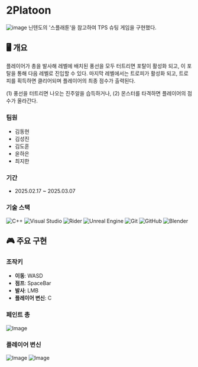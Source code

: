 # 2Platoon
![image](https://github.com/user-attachments/assets/88010164-ac4c-4aa5-9fb1-a087625a2cd9)
닌텐도의 '스플래툰'을 참고하여 TPS 슈팅 게임을 구현했다.
## 🖥️ 개요
플레이어가 총을 발사해 레벨에 배치된 풍선을 모두 터트리면 포탈이 활성화 되고, 이 포탈을 통해 다음 레벨로 진입할 수 있다. 마지막 레벨에서는 트로피가 활성화 되고, 트로피를 획득하면 클리어되며 플레이어의 최종 점수가 출력된다.

(1) 풍선을 터트리면 나오는 진주알을 습득하거나, (2) 몬스터를 타격하면 플레이어의 점수가 올라간다.
### 팀원
- 김동현
- 김성진
- 김도훈
- 윤하은
- 최지한
### 기간
- 2025.02.17 ~ 2025.03.07
### 기술 스택
![C++](https://img.shields.io/badge/c++-%2300599C.svg?style=for-the-badge&logo=c%2B%2B&logoColor=white)
![Visual Studio](https://img.shields.io/badge/Visual%20Studio-5C2D91.svg?style=for-the-badge&logo=visual-studio&logoColor=white)
![Rider](https://img.shields.io/badge/Rider-000000.svg?style=for-the-badge&logo=Rider&logoColor=white&color=black&labelColor=crimson)
![Unreal Engine](https://img.shields.io/badge/unrealengine-%23313131.svg?style=for-the-badge&logo=unrealengine&logoColor=white)
![Git](https://img.shields.io/badge/git-%23F05033.svg?style=for-the-badge&logo=git&logoColor=white)
![GitHub](https://img.shields.io/badge/github-%23121011.svg?style=for-the-badge&logo=github&logoColor=white)
![Blender](https://img.shields.io/badge/blender-%23F5792A.svg?style=for-the-badge&logo=blender&logoColor=white)

## 🎮 주요 구현
### 조작키
- **이동**: WASD
- **점프**: SpaceBar
- **발사**: LMB
- **플레이어 변신**: C
### 페인트 총
![Image](https://github.com/user-attachments/assets/a8dd2820-93c5-4064-b41b-b26e8bb95a7e)

### 플레이어 변신
![Image](https://github.com/user-attachments/assets/baae8f5e-684d-4365-8f48-9ac886c04440)
![Image](https://github.com/user-attachments/assets/cb612631-30e3-4370-9087-3fb7b8cada20)
